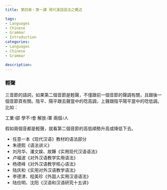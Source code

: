 ```yaml
---
title: 第四章・第一講 現代漢語語法之概述

tags:
- Languages
- Chinese
- Grammar
- Introduction
categories:
- Languages
- Chinese
- Grammar

description: 
---
```




### 輕聲

三音節的語詞，如果第二個音節是輕聲，不僅跟前一個音節的聲調有關，且跟後一個音節頁有關。陰平、陽平跟去聲當中的唸高調，上聲跟陰平陽平當中的唸低調。比如：

工業꜉部	學不꜉會	解放꜋軍	兩個꜋人

假如兩個音都是輕聲，就看第二個音節的高低順勢升高或降低下去。



+ 任意一本《现代汉语》教材的语法部分
+ 朱德熙《语法讲义》
+ 刘月华、潘文娱、故韡《实用现代汉语语法》
+ 卢福波《对外汉语教学实用语法》
+ 杨德峰《对外汉语教学核心语法》
+ 陆庆和《实用对外汉语教学语法》  
+ 李德津、程美珍《外国人实用汉语语法》
+ 陆俭明、沈阳《汉语和汉语研究十五讲》